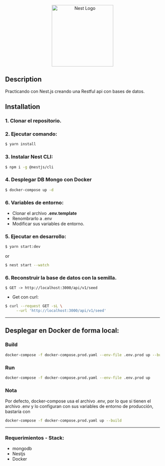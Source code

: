 <p align="center">
  <a href="http://nestjs.com/" target="blank"><img src="https://nestjs.com/img/logo-small.svg" width="200" alt="Nest Logo" /></a>
</p>

## Description
Practicando con Nest.js creando una Restful api con bases de datos.

## Installation

### 1. Clonar el repositorio.
### 2. Ejecutar comando:

```bash
$ yarn install
```

### 3. Instalar Nest CLI:

```bash
$ npm i -g @nestjs/cli
```

### 4. Desplegar DB Mongo con Docker

```bash
$ docker-compose up -d
```

### 6. Variables de entorno:
* Clonar el archivo __.env.template__
* Renombrarlo a .env
* Modificar sus variables de entorno.

### 5. Ejecutar en desarrollo:

```bash
$ yarn start:dev
```
or
```bash
$ nest start --watch
```
### 6. Reconstruir la base de datos con la semilla.
   
```
$ GET -> http://localhost:3000/api/v1/seed
```

- Get con curl:
```bash
$ curl --request GET -sL \
     --url 'http://localhost:3000/api/v1/seed'
```

____
## Desplegar en Docker de forma local:
### Build
```bash
docker-compose -f docker-compose.prod.yaml --env-file .env.prod up --build
```
### Run
```bash
docker-compose -f docker-compose.prod.yaml --env-file .env.prod up
```
### Nota

Por defecto, docker-compose usa el archivo .env, por lo que si tienen el archivo .env y lo configuran con sus variables de entorno de producción, bastaría con
```bash
docker-compose -f docker-compose.prod.yaml up --build
```
____
### Requerimientos - Stack:
* mongodb
* Nestjs
* Docker